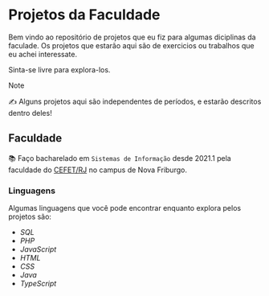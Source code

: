 # Projetos da Faculdade

Bem vindo ao repositório de projetos que eu fiz para algumas diciplinas da faculade.
Os projetos que estarão aqui são de exercicios ou trabalhos que eu achei interessate.

Sinta-se livre para explora-los.

> [!NOTE]
> ✍ Alguns projetos aqui são independentes de períodos, e estarão descritos dentro deles!

## Faculdade

📚 Faço bacharelado em `Sistemas de Informação` desde 2021.1 pela faculdade do [CEFET/RJ](https://www.cefet-rj.br/) no campus de Nova Friburgo.

### Linguagens

Algumas linguagens que você pode encontrar enquanto explora pelos projetos são:

* _SQL_
* _PHP_
* _JavaScript_
* _HTML_
* _CSS_
* _Java_
* _TypeScript_
